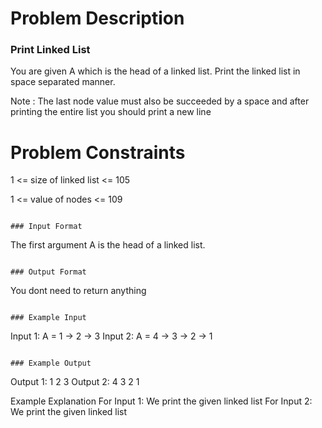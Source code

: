 # Problem Description

### Print Linked List

You are given A which is the head of a linked list. Print the linked list in space separated manner.

Note : The last node value must also be succeeded by a space and after printing the entire list you should print a new line

# Problem Constraints

1 <= size of linked list <= 105

1 <= value of nodes <= 109

```

### Input Format

```

The first argument A is the head of a linked list.

```

### Output Format

```

You dont need to return anything

```

### Example Input

```

Input 1:
A = 1 -> 2 -> 3
Input 2:
A = 4 -> 3 -> 2 -> 1

```

### Example Output

```

Output 1:
1 2 3
Output 2:
4 3 2 1

Example Explanation
For Input 1:
We print the given linked list
For Input 2:
We print the given linked list

```

```
